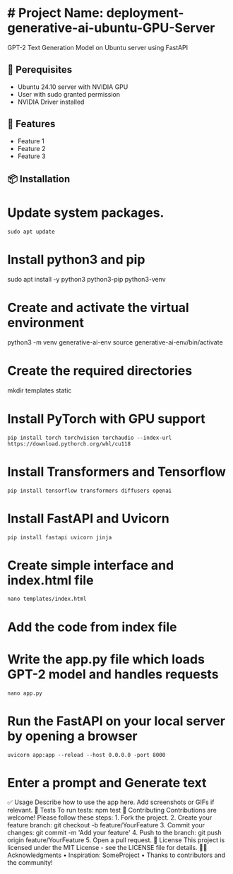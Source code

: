 # # Project Name: deployment-generative-ai-ubuntu-GPU-Server

GPT-2 Text Generation Model on Ubuntu server using FastAPI

## 🚀 Perequisites

- Ubuntu 24.10 server with NVIDIA GPU
- User with sudo granted permission
- NVIDIA Driver installed


## 🚀 Features

- Feature 1
- Feature 2
- Feature 3

## 📦 Installation

#  Update system packages.
    sudo apt update   
#  Install python3 and pip
   sudo apt install -y python3 python3-pip python3-venv
# Create and activate the virtual environment
   python3 -m venv generative-ai-env
   source generative-ai-env/bin/activate   
# Create the required directories
   mkdir templates static
# Install PyTorch with GPU support
    pip install torch torchvision torchaudio --index-url https://download.pythorch.org/whl/cu118
# Install Transformers and Tensorflow
    pip install tensorflow transformers diffusers openai
# Install FastAPI and Uvicorn
    pip install fastapi uvicorn jinja
# Create simple interface and index.html file
    nano templates/index.html
# Add the code from index file
# Write the app.py file which loads GPT-2 model and handles requests
    nano app.py
# Run the FastAPI on your local server by opening a browser
    uvicorn app:app --reload --host 0.0.0.0 -port 8000
# Enter a prompt and Generate text

✅ Usage
Describe how to use the app here. Add screenshots or GIFs if relevant.
🧪 Tests
To run tests:
npm test
🙌 Contributing
Contributions are welcome! Please follow these steps:
    1. Fork the project.
    2. Create your feature branch: git checkout -b feature/YourFeature
    3. Commit your changes: git commit -m 'Add your feature'
    4. Push to the branch: git push origin feature/YourFeature
    5. Open a pull request.
📄 License
This project is licensed under the MIT License - see the LICENSE file for details.
🙋‍♂️ Acknowledgments
    • Inspiration: SomeProject
    • Thanks to contributors and the community!


